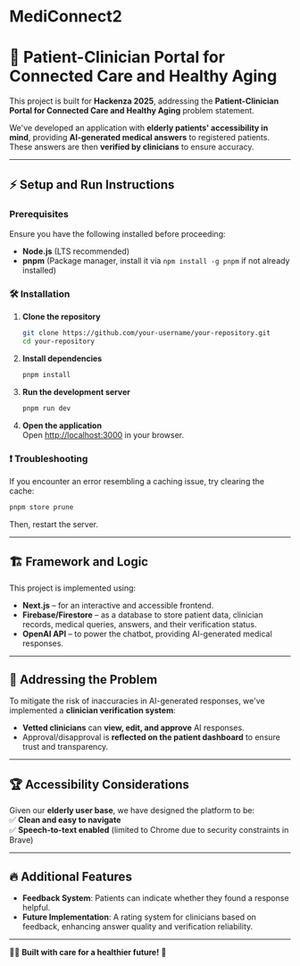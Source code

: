 # MediConnect2
# 🏥 Patient-Clinician Portal for Connected Care and Healthy Aging  

This project is built for **Hackenza 2025**, addressing the **Patient-Clinician Portal for Connected Care and Healthy Aging** problem statement.  

We've developed an application with **elderly patients' accessibility in mind**, providing **AI-generated medical answers** to registered patients. These answers are then **verified by clinicians** to ensure accuracy.  

---

## ⚡ Setup and Run Instructions  

### Prerequisites  
Ensure you have the following installed before proceeding:  
- **Node.js** (LTS recommended)  
- **pnpm** (Package manager, install it via `npm install -g pnpm` if not already installed)  

### 🛠️ Installation  

1. **Clone the repository**  
   ```sh
   git clone https://github.com/your-username/your-repository.git
   cd your-repository
   ```

2. **Install dependencies**  
   ```sh
   pnpm install
   ```

3. **Run the development server**  
   ```sh
   pnpm run dev
   ```

4. **Open the application**  
   Open [http://localhost:3000](http://localhost:3000) in your browser.  

### ❗ Troubleshooting  
If you encounter an error resembling a caching issue, try clearing the cache:  
```sh
pnpm store prune
```
Then, restart the server.

---

## 🏗️ Framework and Logic  

This project is implemented using:  
- **Next.js** – for an interactive and accessible frontend.  
- **Firebase/Firestore** – as a database to store patient data, clinician records, medical queries, answers, and their verification status.  
- **OpenAI API** – to power the chatbot, providing AI-generated medical responses.  

---

## 🎯 Addressing the Problem  

To mitigate the risk of inaccuracies in AI-generated responses, we've implemented a **clinician verification system**:  
- **Vetted clinicians** can **view, edit, and approve** AI responses.  
- Approval/disapproval is **reflected on the patient dashboard** to ensure trust and transparency.  

---

## 🏆 Accessibility Considerations  

Given our **elderly user base**, we have designed the platform to be:  
✅ **Clean and easy to navigate**  
✅ **Speech-to-text enabled** (limited to Chrome due to security constraints in Brave)  

---

## 🔥 Additional Features  

- **Feedback System**: Patients can indicate whether they found a response helpful.  
- **Future Implementation**: A rating system for clinicians based on feedback, enhancing answer quality and verification reliability.  

---

👨‍⚕️ **Built with care for a healthier future!** 🚀


